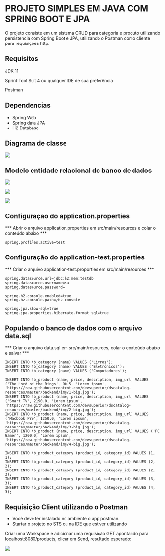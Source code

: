 # PROJETO SIMPLES EM JAVA COM SPRING BOOT E JPA

O projeto consiste em um sistema CRUD para categoria e produto utilizando persistencia com Spring Boot e JPA, utilizando o Postman como cliente para requisições http.



## Requisitos

JDK 11

Sprint Tool Suit 4 ou qualquer IDE de sua preferência

Postman



## Dependencias

- Spring Web
- Spring data JPA
- H2 Database



## Diagrama de classe

![](https://github.com/andrezasecon/img/blob/main/img-diagrama-classes.PNG)

## Modelo entidade relacional do banco de dados



![](https://github.com/andrezasecon/img/blob/main/img-bd-1.png)



![](https://github.com/andrezasecon/img/blob/main/img-bd-2.png)



![](https://github.com/andrezasecon/img/blob/main/img-bd-3.png)

## Configuração do application.properties

*** Abrir o arquivo application.properties em src/main/resources  e colar o conteúdo abaixo ***

```
spring.profiles.active=test
```

## Configuração do application-test.properties

*** Criar o arquivo application-test.proporties em src/main/resources ***

```
spring.datasource.url=jdbc:h2:mem:testdb
spring.datasource.username=sa
spring.datasource.password=

spring.h2.console.enabled=true
spring.h2.console.path=/h2-console

spring.jpa.show-sql=true
spring.jpa.properties.hibernate.format_sql=true
```

## Populando o banco de dados com o arquivo data.sql

*** Criar o arquivo data.sql em src/main/resources, colar o conteúdo abaixo e salvar ***

```
INSERT INTO tb_category (name) VALUES ('Livros');
INSERT INTO tb_category (name) VALUES ('Eletrônicos');
INSERT INTO tb_category (name) VALUES ('Computadores');

INSERT INTO tb_product (name, price, description, img_url) VALUES ('The Lord of the Rings', 90.5, 'Lorem ipsum', 'https://raw.githubusercontent.com/devsuperior/dscatalog-resources/master/backend/img/1-big.jpg');
INSERT INTO tb_product (name, price, description, img_url) VALUES ('Smart TV', 2190.0, 'Lorem ipsum', 'https://raw.githubusercontent.com/devsuperior/dscatalog-resources/master/backend/img/2-big.jpg');
INSERT INTO tb_product (name, price, description, img_url) VALUES ('Macbook Pro', 1250.0, 'Lorem ipsum', 'https://raw.githubusercontent.com/devsuperior/dscatalog-resources/master/backend/img/3-big.jpg');
INSERT INTO tb_product (name, price, description, img_url) VALUES ('PC Gamer', 1200.0, 'Lorem ipsum', 'https://raw.githubusercontent.com/devsuperior/dscatalog-resources/master/backend/img/4-big.jpg');

INSERT INTO tb_product_category (product_id, category_id) VALUES (1, 1);
INSERT INTO tb_product_category (product_id, category_id) VALUES (2, 2);
INSERT INTO tb_product_category (product_id, category_id) VALUES (2, 3);
INSERT INTO tb_product_category (product_id, category_id) VALUES (3, 3);
INSERT INTO tb_product_category (product_id, category_id) VALUES (4, 3);
```
## Requisição Client utilizando o Postman

- Você deve ter instalado no ambiente o app postman.
- Startar o projeto no STS ou na IDE que estiver utilizando

Criar uma Workspace e adicionar uma requisição GET apontando para localhost:8080/products, clicar em Send, resultado esperado:

![](https://github.com/andrezasecon/img/blob/main/img-postman.png)


